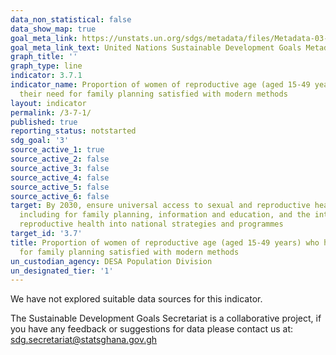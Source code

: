 ```yaml
---
data_non_statistical: false
data_show_map: true
goal_meta_link: https://unstats.un.org/sdgs/metadata/files/Metadata-03-07-01.pdf
goal_meta_link_text: United Nations Sustainable Development Goals Metadata (pdf 865kB)
graph_title: ''
graph_type: line
indicator: 3.7.1
indicator_name: Proportion of women of reproductive age (aged 15-49 years) who have
  their need for family planning satisfied with modern methods
layout: indicator
permalink: /3-7-1/
published: true
reporting_status: notstarted
sdg_goal: '3'
source_active_1: true
source_active_2: false
source_active_3: false
source_active_4: false
source_active_5: false
source_active_6: false
target: By 2030, ensure universal access to sexual and reproductive health-care services,
  including for family planning, information and education, and the integration of
  reproductive health into national strategies and programmes
target_id: '3.7'
title: Proportion of women of reproductive age (aged 15-49 years) who have their need
  for family planning satisfied with modern methods
un_custodian_agency: DESA Population Division
un_designated_tier: '1'
---
```

We have not explored suitable data sources for this indicator.

The Sustainable Development Goals Secretariat is a collaborative project, if you have any feedback or suggestions for data please contact us at: sdg.secretariat@statsghana.gov.gh
